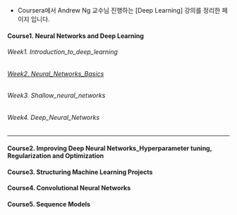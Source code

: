 - Coursera에서 Andrew Ng 교수님 진행하는 [Deep Learning] 강의를 정리한 페이지 입니다.


#### Course1. Neural Networks and Deep Learning
###### Week1. Introduction_to_deep_learning
######  <a href="https://rawgit.com/notyetend/DeepLearning_AndrewNg/master/notes/Course1Week2_Neural_Networks_Basics.html" target="_blank">Week2. Neural_Networks_Basics</a> 
###### Week3. Shallow_neural_networks      
###### Week4. Deep_Neural_Networks      

---

#### Course2. Improving Deep Neural Networks_Hyperparameter tuning, Regularization and Optimization

#### Course3. Structuring Machine Learning Projects

#### Course4. Convolutional Neural Networks

#### Course5. Sequence Models
